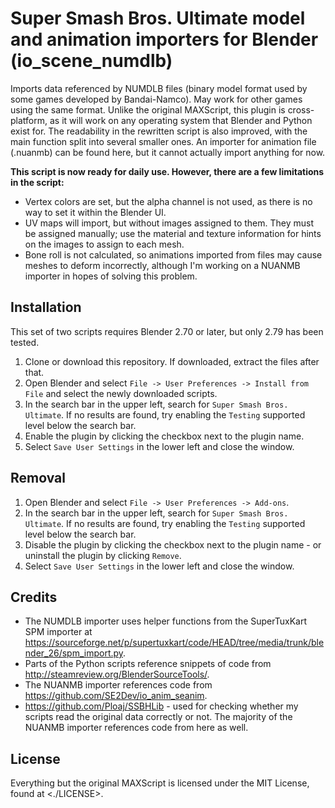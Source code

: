 # Super Smash Bros. Ultimate model and animation importers for Blender (io_scene_numdlb)
Imports data referenced by NUMDLB files (binary model format used by some games developed by Bandai-Namco). May work for other games using the same format. Unlike the original MAXScript, this plugin is cross-platform, as it will work on any operating system that Blender and Python exist for. The readability in the rewritten script is also improved, with the main function split into several smaller ones. An importer for animation file (.nuanmb) can be found here, but it cannot actually import anything for now.

**This script is now ready for daily use. However, there are a few limitations in the script:**

* Vertex colors are set, but the alpha channel is not used, as there is no way to set it within the Blender UI.
* UV maps will import, but without images assigned to them. They must be assigned manually; use the material and texture information for hints on the images to assign to each mesh.
* Bone roll is not calculated, so animations imported from files may cause meshes to deform incorrectly, although I'm working on a NUANMB importer in hopes of solving this problem.

## Installation
This set of two scripts requires Blender 2.70 or later, but only 2.79 has been tested.
1. Clone or download this repository. If downloaded, extract the files after that.
2. Open Blender and select `File -> User Preferences -> Install from File` and select the newly downloaded scripts.
3. In the search bar in the upper left, search for `Super Smash Bros. Ultimate`. If no results are found, try enabling the `Testing` supported level below the search bar.
4. Enable the plugin by clicking the checkbox next to the plugin name.
5. Select `Save User Settings` in the lower left and close the window.

## Removal
1. Open Blender and select `File -> User Preferences -> Add-ons`.
2. In the search bar in the upper left, search for `Super Smash Bros. Ultimate`. If no results are found, try enabling the `Testing` supported level below the search bar.
3. Disable the plugin by clicking the checkbox next to the plugin name - or uninstall the plugin by clicking `Remove`.
4. Select `Save User Settings` in the lower left and close the window.

## Credits
* The NUMDLB importer uses helper functions from the SuperTuxKart SPM importer at <https://sourceforge.net/p/supertuxkart/code/HEAD/tree/media/trunk/blender_26/spm_import.py>.
* Parts of the Python scripts reference snippets of code from <http://steamreview.org/BlenderSourceTools/>.
* The NUANMB importer references code from <https://github.com/SE2Dev/io_anim_seanim>.
* <https://github.com/Ploaj/SSBHLib> - used for checking whether my scripts read the original data correctly or not. The majority of the NUANMB importer references code from here as well.

## License
Everything but the original MAXScript is licensed under the MIT License, found at <./LICENSE>.
